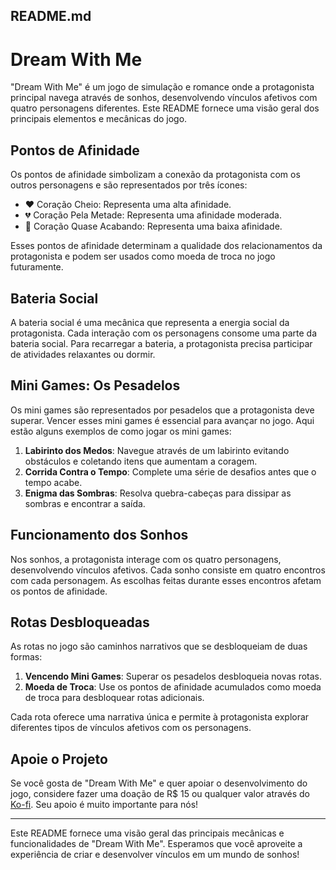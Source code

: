 ## README.md

# Dream With Me

"Dream With Me" é um jogo de simulação e romance onde a protagonista principal navega através de sonhos, desenvolvendo vínculos afetivos com quatro personagens diferentes. Este README fornece uma visão geral dos principais elementos e mecânicas do jogo.

## Pontos de Afinidade

Os pontos de afinidade simbolizam a conexão da protagonista com os outros personagens e são representados por três ícones:

- ❤️ Coração Cheio: Representa uma alta afinidade.
- 💔 Coração Pela Metade: Representa uma afinidade moderada.
- 🖤 Coração Quase Acabando: Representa uma baixa afinidade.

Esses pontos de afinidade determinam a qualidade dos relacionamentos da protagonista e podem ser usados como moeda de troca no jogo futuramente.

## Bateria Social

A bateria social é uma mecânica que representa a energia social da protagonista. Cada interação com os personagens consome uma parte da bateria social. Para recarregar a bateria, a protagonista precisa participar de atividades relaxantes ou dormir.

## Mini Games: Os Pesadelos

Os mini games são representados por pesadelos que a protagonista deve superar. Vencer esses mini games é essencial para avançar no jogo. Aqui estão alguns exemplos de como jogar os mini games:

1. **Labirinto dos Medos**: Navegue através de um labirinto evitando obstáculos e coletando itens que aumentam a coragem.
2. **Corrida Contra o Tempo**: Complete uma série de desafios antes que o tempo acabe.
3. **Enigma das Sombras**: Resolva quebra-cabeças para dissipar as sombras e encontrar a saída.

## Funcionamento dos Sonhos

Nos sonhos, a protagonista interage com os quatro personagens, desenvolvendo vínculos afetivos. Cada sonho consiste em quatro encontros com cada personagem. As escolhas feitas durante esses encontros afetam os pontos de afinidade.

## Rotas Desbloqueadas

As rotas no jogo são caminhos narrativos que se desbloqueiam de duas formas:

1. **Vencendo Mini Games**: Superar os pesadelos desbloqueia novas rotas.
2. **Moeda de Troca**: Use os pontos de afinidade acumulados como moeda de troca para desbloquear rotas adicionais.

Cada rota oferece uma narrativa única e permite à protagonista explorar diferentes tipos de vínculos afetivos com os personagens.

## Apoie o Projeto

Se você gosta de "Dream With Me" e quer apoiar o desenvolvimento do jogo, considere fazer uma doação de R$ 15 ou qualquer valor através do [Ko-fi](https://ko-fi.com/macla49508). Seu apoio é muito importante para nós!

---

Este README fornece uma visão geral das principais mecânicas e funcionalidades de "Dream With Me". Esperamos que você aproveite a experiência de criar e desenvolver vínculos em um mundo de sonhos!
